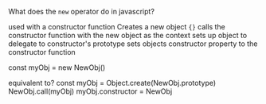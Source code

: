 What does the `new` operator do in javascript?

used with a constructor function
Creates a new object `{}`
calls the constructor function with the new object as the context
sets up object to delegate to constructor's prototype
sets objects constructor property to the constructor function

const myObj = new NewObj()

equivalent to?
const myObj = Object.create(NewObj.prototype)
NewObj.call(myObj)
myObj.constructor = NewObj
